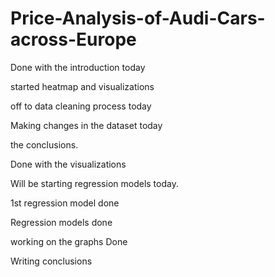 # Price-Analysis-of-Audi-Cars-across-Europe
Done with the introduction today

started heatmap and visualizations


off to data cleaning process today


Making changes in the dataset today


the conclusions.

Done with the visualizations

Will be starting regression models today.


1st regression model done

Regression models done

working on the graphs
Done


Writing conclusions
